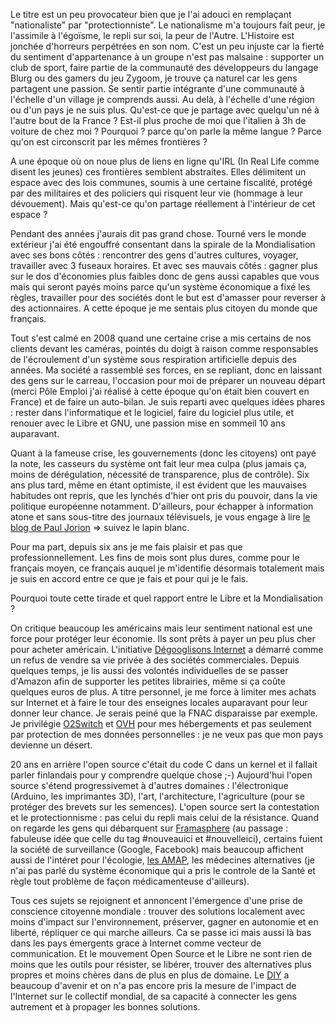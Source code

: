 <!-- title: Deviens-t-on protectionniste avec l'âge ? -->
<!-- category: Humeur -->
<!-- tag: planet -->

Le titre est un peu provocateur bien que je l'ai adouci en remplaçant
"nationaliste" par "protectionniste".<!-- more --> Le nationalisme m'a toujours fait
peur, je l'assimile à l'égoïsme, le repli sur soi, la peur de l'Autre.
L'Histoire est jonchée d'horreurs perpétrées en son nom. C'est un
peu injuste car la fierté du sentiment d'appartenance à un groupe n'est pas
malsaine : supporter un club de sport, faire partie de la communauté des
développeurs du langage Blurg ou des gamers du jeu Zygoom, je trouve ça naturel
car les gens partagent une passion. Se sentir partie intégrante d'une
communauté à l'échelle d'un village je comprends aussi. Au delà, à l'échelle
d'une région ou d'un pays je ne suis plus. Qu'est-ce que je partage avec
quelqu'un né à l'autre bout de la France ? Est-il plus proche de moi que
l'italien à 3h de voiture de chez moi ? Pourquoi ? parce qu'on parle la même
langue ? Parce qu'on est circonscrit par les mêmes frontières ?

A une époque où on noue plus de liens en ligne qu'IRL (In Real Life comme
disent les jeunes) ces frontières semblent abstraites. Elles délimitent un
espace avec des lois communes, soumis à une certaine fiscalité, protégé par des
militaires et des policiers qui risquent leur vie (hommage à leur dévouement).
Mais qu'est-ce qu'on partage réellement à l'intérieur de  cet espace ?

Pendant des années j'aurais dit pas grand chose. Tourné vers le monde extérieur
j'ai été engouffré consentant dans la spirale de la Mondialisation avec ses
bons côtés : rencontrer des gens d'autres cultures, voyager, travailler avec 3
fuseaux horaires. Et avec ses mauvais côtés : gagner plus sur le dos
d'économies plus faibles donc de gens aussi capables que vous mais qui seront
payés moins parce qu'un système économique a fixé les règles, travailler pour
des sociétés dont le but est d'amasser pour reverser à des actionnaires. A
cette époque je me sentais plus citoyen du monde que français.

Tout s'est calmé en 2008 quand une certaine crise a mis certains de nos clients
devant les caméras, pointés du doigt à raison comme responsables de
l'écroulement d'un système sous respiration artificielle depuis des années. Ma
société a rassemblé ses forces, en se repliant, donc en laissant des gens sur
le carreau, l'occasion pour moi de préparer un nouveau départ (merci Pôle
Emploi j'ai réalisé à cette époque qu'on était bien couvert en France) et de
faire un auto-bilan. Je suis reparti avec quelques idées phares : rester dans
l'informatique et le logiciel, faire du logiciel plus utile, et renouer avec le
Libre et GNU, une passion mise en sommeil 10 ans auparavant.

Quant à la fameuse crise, les gouvernements (donc les citoyens) ont payé la
note, les casseurs du système ont fait leur mea culpa (plus jamais ça, moins de
dérégulation, nécessité de transparence, plus de contrôle). Six ans plus tard,
même en étant optimiste, il est évident que les mauvaises habitudes ont repris,
que les lynchés d'hier ont pris du pouvoir, dans la vie politique européenne
notamment. D'ailleurs, pour échapper à information atone et sans sous-titre des
journaux télévisuels, je vous engage à lire [le blog de Paul
Jorion](http://www.pauljorion.com/blog) => suivez le lapin blanc.

Pour ma part, depuis six ans je me fais plaisir et pas que professionnellement.
Les fins de mois sont plus dures, comme pour le français moyen, ce français
auquel je m'identifie désormais totalement mais je suis en accord entre ce que
je fais et pour qui je le fais.

Pourquoi toute cette tirade et quel rapport entre le Libre et la Mondialisation ?

On critique beaucoup les américains mais leur sentiment national est une force
pour protéger leur économie. Ils sont prêts à payer un peu plus cher pour
acheter américain. L'initiative [Dégooglisons
Internet](http://degooglisons-internet.org) a démarré comme un refus de vendre
sa vie privée à des sociétés commerciales. Depuis quelques temps, je lis aussi
des volontés individuelles de se passer d'Amazon afin de supporter les petites
librairies, même si ça coûte quelques euros de plus. A titre personnel, je me
force à limiter mes achats sur Internet et à faire le tour des enseignes
locales auparavant pour leur donner leur chance. Je serais peiné que la FNAC
disparaisse par exemple. Je privilégie [O2Switch](http://www.o2switch.fr) et
[OVH](https://www.ovh.com/fr) pour mes hébergements et pas seulement par
protection de mes données personnelles : je ne veux pas que mon pays devienne
un désert.

20 ans en arrière l'open source c'était du code C dans un kernel et il fallait
parler finlandais pour y comprendre quelque chose ;-) Aujourd'hui l'open source
s'étend progressivemet à d'autres domaines : l'électronique (Arduino, les
imprimantes 3D), l'art, l'architecture, l'agriculture (pour se protéger des
brevets sur les semences). L'open source sert la contestation et le
protectionnisme : pas celui du repli mais celui de la résistance. Quand on
regarde les gens qui débarquent sur [Framasphere](https://framasphere.org) (au
passage : fabuleuse idée que celle du tag #nouveauici et #nouvelleici),
certains fuient la société de surveillance (Google, Facebook) mais beaucoup
affichent aussi de l'intéret pour l'écologie, [les
AMAP](https://fr.wikipedia.org/wiki/Association_pour_le_maintien_d%27une_agriculture_paysanne),
les médecines alternatives (je n'ai pas parlé du système économique qui a pris
le controle de la Santé et règle tout problème de façon médicamenteuse d'ailleurs).

Tous ces sujets se rejoignent et annoncent l'émergence d'une prise de
conscience citoyenne mondiale : trouver des solutions localement avec moins
d'impact sur l'environnement, préserver, gagner en autonomie et en liberté,
répliquer ce qui marche ailleurs. Ca se passe ici mais aussi là bas dans les
pays émergents grace à Internet comme vecteur de communication. Et le mouvement
Open Source et le Libre ne sont rien de moins que les outils pour résister, se
libérer, trouver des alternatives plus propres et moins chères dans de plus en
plus de domaine. Le [DIY](https://en.wikipedia.org/wiki/Do_it_yourself) a
beaucoup d'avenir et on n'a pas encore pris la mesure de l'impact de l'Internet
sur le collectif mondial, de sa capacité à connecter les gens autrement et à
propager les bonnes solutions.
